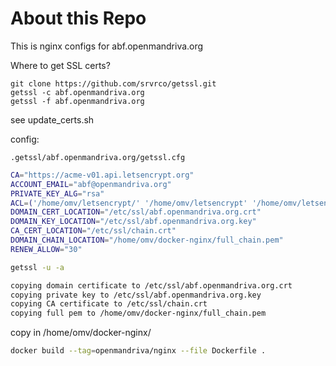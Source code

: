 # About this Repo

This is nginx configs for abf.openmandriva.org

Where to get SSL certs?

```
git clone https://github.com/srvrco/getssl.git
getssl -c abf.openmandriva.org
getssl -f abf.openmandriva.org
```
see update_certs.sh

config:
```
.getssl/abf.openmandriva.org/getssl.cfg
```

```bash
CA="https://acme-v01.api.letsencrypt.org"
ACCOUNT_EMAIL="abf@openmandriva.org"
PRIVATE_KEY_ALG="rsa"
ACL=('/home/omv/letsencrypt/' '/home/omv/letsencrypt' '/home/omv/letsencrypt')
DOMAIN_CERT_LOCATION="/etc/ssl/abf.openmandriva.org.crt"
DOMAIN_KEY_LOCATION="/etc/ssl/abf.openmandriva.org.key"
CA_CERT_LOCATION="/etc/ssl/chain.crt"
DOMAIN_CHAIN_LOCATION="/home/omv/docker-nginx/full_chain.pem"
RENEW_ALLOW="30"
```

```bash
getssl -u -a

copying domain certificate to /etc/ssl/abf.openmandriva.org.crt
copying private key to /etc/ssl/abf.openmandriva.org.key
copying CA certificate to /etc/ssl/chain.crt
copying full pem to /home/omv/docker-nginx/full_chain.pem
```

copy in /home/omv/docker-nginx/

```bash
docker build --tag=openmandriva/nginx --file Dockerfile .
```
